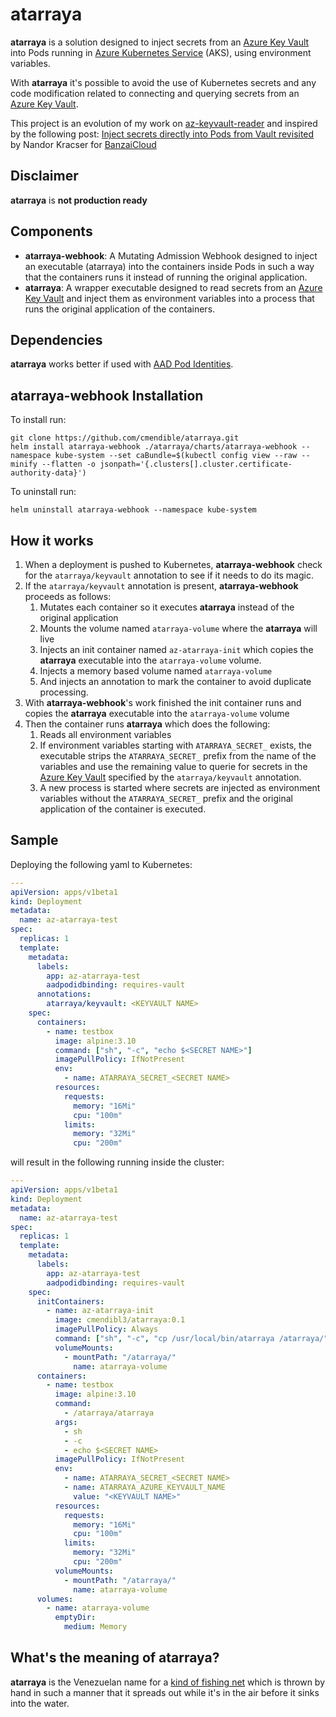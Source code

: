 # atarraya

**atarraya** is a solution designed to inject secrets from an [Azure Key Vault](https://azure.microsoft.com/en-us/services/key-vault/) into Pods running in [Azure Kubernetes Service](https://azure.microsoft.com/en-us/services/kubernetes-service/) (AKS), using environment variables.

With **atarraya** it's possible to avoid the use of Kubernetes secrets and any code modification related to connecting and querying secrets from an [Azure Key Vault](https://azure.microsoft.com/en-us/services/key-vault/).

This project is an evolution of my work on [az-keyvault-reader](https://github.com/cmendible/az-keyvault-reader) and inspired by the following post: [Inject secrets directly into Pods from Vault revisited](https://banzaicloud.com/blog/inject-secrets-into-pods-vault-revisited/) by Nandor Kracser for [BanzaiCloud](https://banzaicloud.com/)

## Disclaimer

**atarraya** is **not production ready**

## Components

* **atarraya-webhook**: A Mutating Admission Webhook designed to inject an executable (atarraya) into the containers inside Pods in such a way that the containers runs it instead of running the original application.
* **atarraya**: A wrapper executable designed to read secrets from an [Azure Key Vault](https://azure.microsoft.com/en-us/services/key-vault/) and inject them as environment variables into a process that runs the original application of the containers.

## Dependencies

**atarraya** works better if used with [AAD Pod Identities](https://github.com/Azure/aad-pod-identity).

## atarraya-webhook Installation

To install run:

``` shell
git clone https://github.com/cmendible/atarraya.git
helm install atarraya-webhook ./atarraya/charts/atarraya-webhook --namespace kube-system --set caBundle=$(kubectl config view --raw --minify --flatten -o jsonpath='{.clusters[].cluster.certificate-authority-data}')
```

To uninstall run:

``` shell
helm uninstall atarraya-webhook --namespace kube-system
```

## How it works

1. When a deployment is pushed to Kubernetes, **atarraya-webhook** check for the ```atarraya/keyvault``` annotation to see if it needs to do its magic.
1. If the ```atarraya/keyvault``` annotation is present, **atarraya-webhook** proceeds as follows:
    1. Mutates each container so it executes **atarraya** instead of the original application
    1. Mounts the volume named ```atarraya-volume``` where the **atarraya** will live
    1. Injects an init container named ```az-atarraya-init``` which copies the **atarraya** executable into the ```atarraya-volume``` volume.
    1. Injects a memory based volume named ```atarraya-volume```
    1. And injects an annotation to mark the container to avoid duplicate processing.
1. With **atarraya-webhook**'s work finished the init container runs and copies the **atarraya** executable into the ```atarraya-volume``` volume
1. Then the container runs **atarraya** which does the following:
    1. Reads all environment variables
    1. If environment variables starting with ```ATARRAYA_SECRET_``` exists, the executable strips the ```ATARRAYA_SECRET_``` prefix from the name of the variables and use the remaining value to querie for secrets in the [Azure Key Vault](https://azure.microsoft.com/en-us/services/key-vault/) specified by the ```atarraya/keyvault``` annotation.
    1. A new process is started where secrets are injected as environment variables without the ```ATARRAYA_SECRET_``` prefix and the original application of the container is executed.

## Sample

Deploying the following yaml to Kubernetes:

``` yaml
---
apiVersion: apps/v1beta1
kind: Deployment
metadata:
  name: az-atarraya-test
spec:
  replicas: 1
  template:
    metadata:
      labels:
        app: az-atarraya-test
        aadpodidbinding: requires-vault
      annotations:
        atarraya/keyvault: <KEYVAULT NAME>
    spec:
      containers:
        - name: testbox
          image: alpine:3.10
          command: ["sh", "-c", "echo $<SECRET NAME>"]
          imagePullPolicy: IfNotPresent
          env:
            - name: ATARRAYA_SECRET_<SECRET NAME>
          resources:
            requests:
              memory: "16Mi"
              cpu: "100m"
            limits:
              memory: "32Mi"
              cpu: "200m"
```

will result in the following running inside the cluster:

``` yaml
---
apiVersion: apps/v1beta1
kind: Deployment
metadata:
  name: az-atarraya-test
spec:
  replicas: 1
  template:
    metadata:
      labels:
        app: az-atarraya-test
        aadpodidbinding: requires-vault
    spec:
      initContainers:
        - name: az-atarraya-init
          image: cmendibl3/atarraya:0.1
          imagePullPolicy: Always
          command: ["sh", "-c", "cp /usr/local/bin/atarraya /atarraya/"]
          volumeMounts:
            - mountPath: "/atarraya/"
              name: atarraya-volume
      containers:
        - name: testbox
          image: alpine:3.10
          command:
            - /atarraya/atarraya
          args:
            - sh
            - -c
            - echo $<SECRET NAME>
          imagePullPolicy: IfNotPresent
          env:
            - name: ATARRAYA_SECRET_<SECRET NAME>
            - name: ATARRAYA_AZURE_KEYVAULT_NAME
              value: "<KEYVAULT NAME>"
          resources:
            requests:
              memory: "16Mi"
              cpu: "100m"
            limits:
              memory: "32Mi"
              cpu: "200m"
          volumeMounts:
            - mountPath: "/atarraya/"
              name: atarraya-volume
      volumes:
        - name: atarraya-volume
          emptyDir:
            medium: Memory
```

## What's the meaning of atarraya?

**atarraya** is the Venezuelan name for a [kind of fishing net](https://en.wikipedia.org/wiki/Cast_net) which is thrown by hand in such a manner that it spreads out while it's in the air before it sinks into the water.
